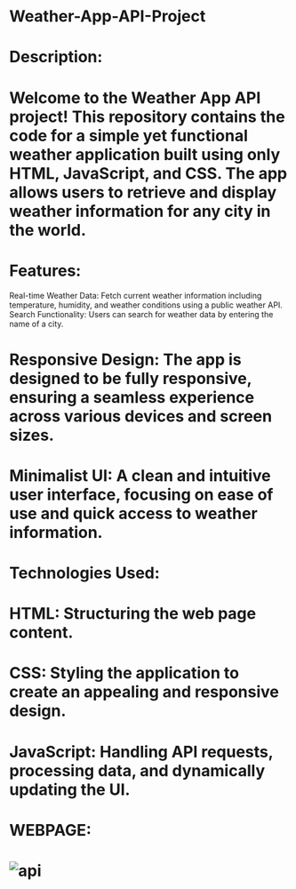# Weather-App-API-Project
# Description: 
# Welcome to the Weather App API project! This repository contains the code for a simple yet functional weather application built using only HTML, JavaScript, and CSS. The app allows users to retrieve and display weather information for any city in the world.

# Features:
Real-time Weather Data: Fetch current weather information including temperature, humidity, and weather conditions using a public weather API.
Search Functionality: Users can search for weather data by entering the name of a city.
# Responsive Design: The app is designed to be fully responsive, ensuring a seamless experience across various devices and screen sizes.
# Minimalist UI: A clean and intuitive user interface, focusing on ease of use and quick access to weather information.

# Technologies Used:
# HTML: Structuring the web page content.
# CSS: Styling the application to create an appealing and responsive design.
# JavaScript: Handling API requests, processing data, and dynamically updating the UI.

# WEBPAGE:
# ![api](https://github.com/t0shky8906/API-Project/assets/171158241/aa11aa10-5b9b-44e6-9f4a-54e8c2a5aca0)
